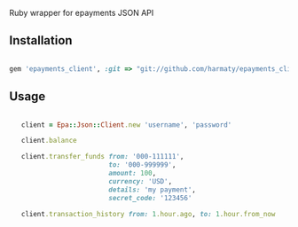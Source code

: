 Ruby wrapper for epayments JSON API

## Installation

```ruby

gem 'epayments_client', :git => "git://github.com/harmaty/epayments_client.git"

```

## Usage

```ruby

   client = Epa::Json::Client.new 'username', 'password'

   client.balance

   client.transfer_funds from: '000-111111',
                         to: '000-999999',
                         amount: 100,
                         currency: 'USD',
                         details: 'my payment',
                         secret_code: '123456'

   client.transaction_history from: 1.hour.ago, to: 1.hour.from_now

```